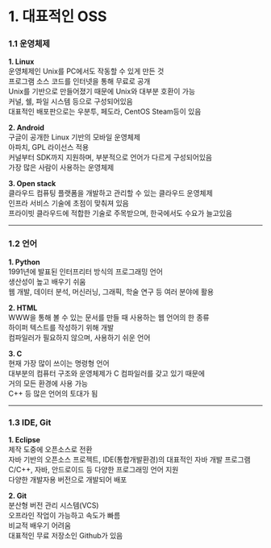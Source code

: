 # 1. 대표적인 OSS

### 1.1 운영체제 <br>
**1. Linux** <br>
운영체제인 Unix를 PC에서도 작동할 수 있게 만든 것 <br>
프로그램 소스 코드를 인터넷을 통해 무료로 공개 <br>
Unix를 기반으로 만들어졌기 때문에 Unix와 대부분 호환이 가능 <br>
커널, 쉘, 파일 시스템 등으로 구성되어있음 <br>
대표적인 배포판으로는 우분투, 페도라, CentOS Steam등이 있음

**2. Android** <br>
구글이 공개한 Linux 기반의 모바일 운영체제 <br>
아파치, GPL 라이선스 적용 <br>
커널부터 SDK까지 지원하며, 부분적으로 언어가 다르게 구성되어있음 <br>
가장 많은 사람이 사용하는 운영체제

**3. Open stack** <br> 
클라우드 컴퓨팅 플랫폼을 개발하고 관리할 수 있는 클라우드 운영체제 <br>
인프라 서비스 기술에 초점이 맞춰져 있음 <br>
프라이빗 클라우드에 적합한 기술로 주목받으며, 한국에서도 수요가 늘고있음

-------------------------------------

### 1.2 언어 <br>
**1. Python** <br>
1991년에 발표된 인터프리터 방식의 프로그래밍 언어 <br>
생산성이 높고 배우기 쉬움 <br>
웹 개발, 데이터 분석, 머신러닝, 그래픽, 학술 연구 등 여러 분야에 활용 

**2. HTML** <br>
WWW을 통해 볼 수 있는 문서를 만들 때 사용하는 웹 언어의 한 종류 <br>
하이퍼 텍스트를 작성하기 위해 개발 <br>
컴파일러가 필요하지 않으며, 사용하기 쉬운 언어

**3. C** <br>
현재 가장 많이 쓰이는 명령형 언어 <br>
대부분의 컴퓨터 구조와 운영체제가 C 컴파일러를 갖고 있기 때문에 <br>
거의 모든 환경에 사용 가능 <br>
C++ 등 많은 언어의 토대가 됨

-------------------------------------

### 1.3 IDE, Git <br>
**1. Eclipse** <br>
제작 도중에 오픈소스로 전환 <br>
자바 기반의 오픈소스 프로젝트, IDE(통합개발환경)의 대표적인 자바 개발 프로그램 <br>
C/C++, 자바, 안드로이드 등 다양한 프로그래밍 언어 지원 <br>
다양한 개발자용 버전으로 개발되어 배포

**2. Git** <br>
분산형 버전 관리 시스템(VCS) <br>
오프라인 작업이 가능하고 속도가 빠름 <br>
비교적 배우기 어려움 <br>
대표적인 무료 저장소인 Github가 있음
